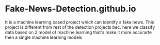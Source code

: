 # Fake-News-Detection.github.io
It is a machine learning based project which can identify a fake news.
This project is different from rest of the detection projects bec. here we classify data based on 2 model of machine learning that's make it more accurarte then a single machine learning models
